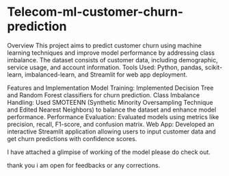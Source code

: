 # Telecom-ml-customer-churn-prediction

Overview
This project aims to predict customer churn using machine learning techniques and improve model performance by addressing class imbalance.
The dataset consists of customer data, including demographic, service usage, and account information.
Tools Used: Python, pandas, scikit-learn, imbalanced-learn, and Streamlit for web app deployment.


Features and Implementation
Model Training: Implemented Decision Tree and Random Forest classifiers for churn prediction.
Class Imbalance Handling: Used SMOTEENN (Synthetic Minority Oversampling Technique and Edited Nearest Neighbors) to balance the dataset and enhance model performance.
Performance Evaluation: Evaluated models using metrics like precision, recall, F1-score, and confusion matrix.
Web App: Developed an interactive Streamlit application allowing users to input customer data and get churn predictions with confidence scores.

I have attached a glimpise of working of the model please do check out. 

thank you
i am open for feedbacks or any corrections. 
